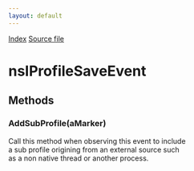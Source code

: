 ```yaml
---
layout: default
---
```

<div id='links'><a href="../index.html">Index</a>
<a href="http://dxr.mozilla.org/mozilla-central/source/tools/profiler/nsIProfileSaveEvent.idl">Source file</a>
</div>

# nsIProfileSaveEvent #

## Methods ##

### AddSubProfile(aMarker) ###
  
Call this method when observing this event to include  
a sub profile origining from an external source such  
as a non native thread or another process.  
  

